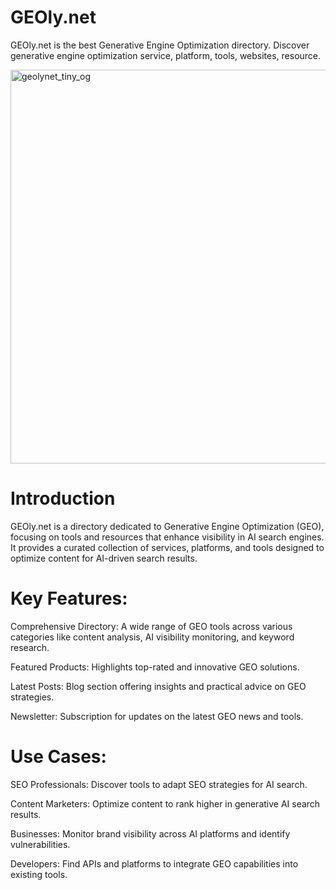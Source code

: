 # GEOly.net
GEOly.net is  the best Generative Engine Optimization directory. Discover generative engine optimization service, platform, tools, websites, resource.

<img width="1200" height="630" alt="geolynet_tiny_og" src="https://github.com/user-attachments/assets/959a07b3-eef3-4545-aced-8d404af2be48" />

# Introduction
GEOly.net is a directory dedicated to Generative Engine Optimization (GEO), focusing on tools and resources that enhance visibility in AI search engines. It provides a curated collection of services, platforms, and tools designed to optimize content for AI-driven search results.

# Key Features:

Comprehensive Directory: A wide range of GEO tools across various categories like content analysis, AI visibility monitoring, and keyword research.

Featured Products: Highlights top-rated and innovative GEO solutions.

Latest Posts: Blog section offering insights and practical advice on GEO strategies.

Newsletter: Subscription for updates on the latest GEO news and tools.


# Use Cases:

SEO Professionals: Discover tools to adapt SEO strategies for AI search.

Content Marketers: Optimize content to rank higher in generative AI search results.

Businesses: Monitor brand visibility across AI platforms and identify vulnerabilities.

Developers: Find APIs and platforms to integrate GEO capabilities into existing tools.
